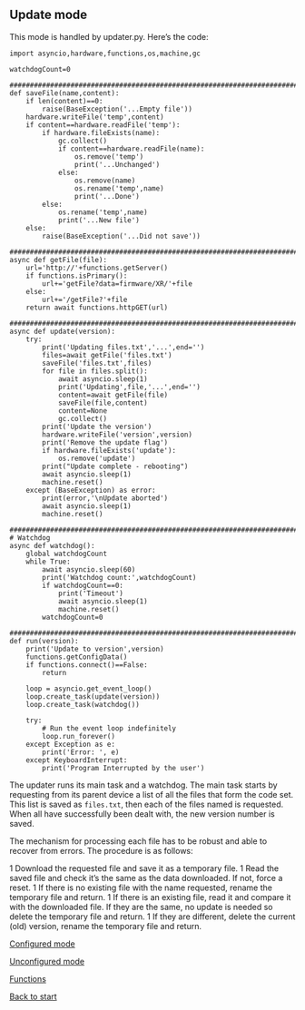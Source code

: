 ## Update mode
This mode is handled by updater.py. Here’s the code:
```
import asyncio,hardware,functions,os,machine,gc

watchdogCount=0

###########################################################################
def saveFile(name,content):
    if len(content)==0:
        raise(BaseException('...Empty file'))
    hardware.writeFile('temp',content)
    if content==hardware.readFile('temp'):
        if hardware.fileExists(name):
            gc.collect()
            if content==hardware.readFile(name):
                os.remove('temp')
                print('...Unchanged')
            else:
                os.remove(name)
                os.rename('temp',name)
                print('...Done')
        else:
            os.rename('temp',name)
            print('...New file')
    else:
        raise(BaseException('...Did not save'))

###########################################################################
async def getFile(file):
    url='http://'+functions.getServer()
    if functions.isPrimary():
        url+='getFile?data=firmware/XR/'+file
    else:
        url+='/getFile?'+file
    return await functions.httpGET(url)

###########################################################################
async def update(version):
    try:
        print('Updating files.txt','...',end='')
        files=await getFile('files.txt')
        saveFile('files.txt',files)
        for file in files.split():
            await asyncio.sleep(1)
            print('Updating',file,'...',end='')
            content=await getFile(file)
            saveFile(file,content)
            content=None
            gc.collect()
        print('Update the version')
        hardware.writeFile('version',version)
        print('Remove the update flag')
        if hardware.fileExists('update'):
            os.remove('update')
        print("Update complete - rebooting")
        await asyncio.sleep(1)
        machine.reset()
    except (BaseException) as error:
        print(error,'\nUpdate aborted')
        await asyncio.sleep(1)
        machine.reset()

###########################################################################
# Watchdog
async def watchdog():
    global watchdogCount
    while True:
        await asyncio.sleep(60)
        print('Watchdog count:',watchdogCount)
        if watchdogCount==0:
            print('Timeout')
            await asyncio.sleep(1)
            machine.reset()
        watchdogCount=0

###########################################################################
def run(version):
    print('Update to version',version)
    functions.getConfigData()
    if functions.connect()==False:
        return

    loop = asyncio.get_event_loop()
    loop.create_task(update(version))
    loop.create_task(watchdog())

    try:
        # Run the event loop indefinitely
        loop.run_forever()
    except Exception as e:
        print('Error: ', e)
    except KeyboardInterrupt:
        print('Program Interrupted by the user')
```
The updater runs its main task and a watchdog. The main task starts by requesting from its parent device a list of all the files that form the code set. This list is saved as `files.txt`, then each of the files named is requested. When all have successfully been dealt with, the new version number  is saved.

The mechanism for processing each file has to be robust and able to recover from errors. The procedure is as follows:

 1 Download the requested file and save it as a temporary file.
 1 Read the saved file and check it’s the same as the data downloaded. If not, force a reset.
 1 If there is no existing file with the name requested, rename the temporary file and return.
 1 If there is an existing file, read it and compare it with the downloaded file. If they are the same, no update is needed so delete the temporary file and return.
 1 If they are different, delete the current (old) version, rename the temporary file and return.

[Configured mode](configured.md)

[Unconfigured mode](unconfigured.md)

[Functions](functions.md)

[Back to start](XR/doc/README.md)
